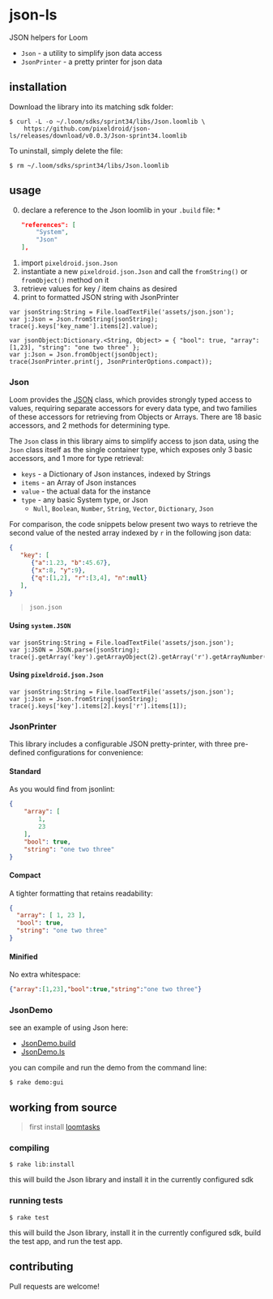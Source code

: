 json-ls
=======

JSON helpers for Loom

- `Json` - a utility to simplify json data access
- `JsonPrinter` - a pretty printer for json data


## installation

Download the library into its matching sdk folder:

    $ curl -L -o ~/.loom/sdks/sprint34/libs/Json.loomlib \
        https://github.com/pixeldroid/json-ls/releases/download/v0.0.3/Json-sprint34.loomlib

To uninstall, simply delete the file:

    $ rm ~/.loom/sdks/sprint34/libs/Json.loomlib


## usage

0. declare a reference to the Json loomlib in your `.build` file:
    *
    ```json
    "references": [
        "System",
        "Json"
    ],
    ```
0. import `pixeldroid.json.Json`
0. instantiate a new `pixeldroid.json.Json` and call the `fromString()` or `fromObject()` method on it
0. retrieve values for key / item chains as desired
0. print to formatted JSON string with JsonPrinter

```ls
var jsonString:String = File.loadTextFile('assets/json.json');
var j:Json = Json.fromString(jsonString);
trace(j.keys['key_name'].items[2].value);
```

```ls
var jsonObject:Dictionary.<String, Object> = { "bool": true, "array": [1,23], "string": "one two three" };
var j:Json = Json.fromObject(jsonObject);
trace(JsonPrinter.print(j, JsonPrinterOptions.compact));
```

### Json

Loom provides the [JSON][loom-json] class, which provides strongly typed access to values, requiring  separate accessors for every data type, and two families of these accessors for retrieving from Objects or Arrays. There are 18 basic accessors, and 2 methods for determining type.

The `Json` class in this library aims to simplify access to json data, using the `Json` class itself as the single container type, which exposes only 3 basic accessors, and 1 more for type retrieval:

- `keys` - a Dictionary of Json instances, indexed by Strings
- `items` - an Array of Json instances
- `value` - the actual data for the instance
- `type` - any basic System type, or Json
  * `Null`, `Boolean`, `Number`, `String`, `Vector`, `Dictionary`, `Json`

For comparison, the code snippets below present two ways to retrieve the second value of the nested array indexed by `r` in the following json data:

```json
{
   "key": [
      {"a":1.23, "b":45.67},
      {"x":8, "y":9},
      {"q":[1,2], "r":[3,4], "n":null}
   ],
}
```

> `json.json`

#### Using `system.JSON`

```ls
var jsonString:String = File.loadTextFile('assets/json.json');
var j:JSON = JSON.parse(jsonString);
trace(j.getArray('key').getArrayObject(2).getArray('r').getArrayNumber(1));
```

#### Using `pixeldroid.json.Json`

```ls
var jsonString:String = File.loadTextFile('assets/json.json');
var j:Json = Json.fromString(jsonString);
trace(j.keys['key'].items[2].keys['r'].items[1]);
```


### JsonPrinter

This library includes a configurable JSON pretty-printer, with three pre-defined configurations for convenience:

#### Standard

As you would find from jsonlint:

```json
{
    "array": [
        1,
        23
    ],
    "bool": true,
    "string": "one two three"
}
```

#### Compact

A tighter formatting that retains readability:

```json
{
  "array": [ 1, 23 ],
  "bool": true,
  "string": "one two three"
}
```

#### Minified

No extra whitespace:

```json
{"array":[1,23],"bool":true,"string":"one two three"}
```

### JsonDemo

see an example of using Json here:

* [JsonDemo.build][JsonDemo.build]
* [JsonDemo.ls][JsonDemo.ls]

you can compile and run the demo from the command line:

    $ rake demo:gui

## working from source

> first install [loomtasks][loomtasks]

### compiling

    $ rake lib:install

this will build the Json library and install it in the currently configured sdk

### running tests

    $ rake test

this will build the Json library, install it in the currently configured sdk, build the test app, and run the test app.


## contributing

Pull requests are welcome!


[loomtasks]: https://github.com/pixeldroid/loomtasks "loomtasks"
[loom-json]: http://docs.theengine.co/loom/1.1.4813/api/system/JSON.html "Loom JSON class"
[JsonDemo.build]: ./test/src/JsonDemo.build "build file for the demo"
[JsonDemo.ls]: ./test/src/JsonDemo.ls "source file for the demo"
